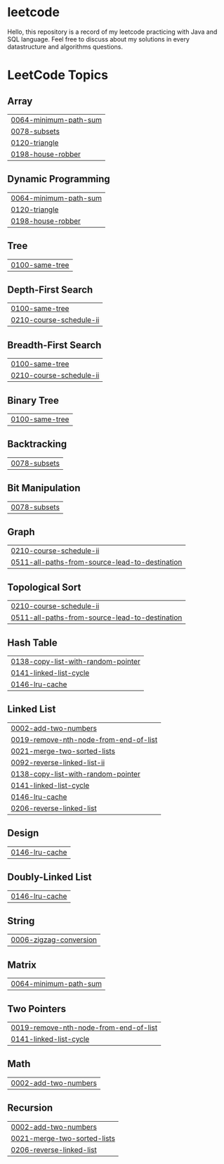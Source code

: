 # leetcode
Hello, this repository is a record of my leetcode practicing with Java and SQL language.
Feel free to discuss about my solutions in every datastructure and algorithms questions. 

<!---LeetCode Topics Start-->
# LeetCode Topics
## Array
|  |
| ------- |
| [0064-minimum-path-sum](https://github.com/namaws/leetcode/tree/master/0064-minimum-path-sum) |
| [0078-subsets](https://github.com/namaws/leetcode/tree/master/0078-subsets) |
| [0120-triangle](https://github.com/namaws/leetcode/tree/master/0120-triangle) |
| [0198-house-robber](https://github.com/namaws/leetcode/tree/master/0198-house-robber) |
## Dynamic Programming
|  |
| ------- |
| [0064-minimum-path-sum](https://github.com/namaws/leetcode/tree/master/0064-minimum-path-sum) |
| [0120-triangle](https://github.com/namaws/leetcode/tree/master/0120-triangle) |
| [0198-house-robber](https://github.com/namaws/leetcode/tree/master/0198-house-robber) |
## Tree
|  |
| ------- |
| [0100-same-tree](https://github.com/namaws/leetcode/tree/master/0100-same-tree) |
## Depth-First Search
|  |
| ------- |
| [0100-same-tree](https://github.com/namaws/leetcode/tree/master/0100-same-tree) |
| [0210-course-schedule-ii](https://github.com/namaws/leetcode/tree/master/0210-course-schedule-ii) |
## Breadth-First Search
|  |
| ------- |
| [0100-same-tree](https://github.com/namaws/leetcode/tree/master/0100-same-tree) |
| [0210-course-schedule-ii](https://github.com/namaws/leetcode/tree/master/0210-course-schedule-ii) |
## Binary Tree
|  |
| ------- |
| [0100-same-tree](https://github.com/namaws/leetcode/tree/master/0100-same-tree) |
## Backtracking
|  |
| ------- |
| [0078-subsets](https://github.com/namaws/leetcode/tree/master/0078-subsets) |
## Bit Manipulation
|  |
| ------- |
| [0078-subsets](https://github.com/namaws/leetcode/tree/master/0078-subsets) |
## Graph
|  |
| ------- |
| [0210-course-schedule-ii](https://github.com/namaws/leetcode/tree/master/0210-course-schedule-ii) |
| [0511-all-paths-from-source-lead-to-destination](https://github.com/namaws/leetcode/tree/master/0511-all-paths-from-source-lead-to-destination) |
## Topological Sort
|  |
| ------- |
| [0210-course-schedule-ii](https://github.com/namaws/leetcode/tree/master/0210-course-schedule-ii) |
| [0511-all-paths-from-source-lead-to-destination](https://github.com/namaws/leetcode/tree/master/0511-all-paths-from-source-lead-to-destination) |
## Hash Table
|  |
| ------- |
| [0138-copy-list-with-random-pointer](https://github.com/namaws/leetcode/tree/master/0138-copy-list-with-random-pointer) |
| [0141-linked-list-cycle](https://github.com/namaws/leetcode/tree/master/0141-linked-list-cycle) |
| [0146-lru-cache](https://github.com/namaws/leetcode/tree/master/0146-lru-cache) |
## Linked List
|  |
| ------- |
| [0002-add-two-numbers](https://github.com/namaws/leetcode/tree/master/0002-add-two-numbers) |
| [0019-remove-nth-node-from-end-of-list](https://github.com/namaws/leetcode/tree/master/0019-remove-nth-node-from-end-of-list) |
| [0021-merge-two-sorted-lists](https://github.com/namaws/leetcode/tree/master/0021-merge-two-sorted-lists) |
| [0092-reverse-linked-list-ii](https://github.com/namaws/leetcode/tree/master/0092-reverse-linked-list-ii) |
| [0138-copy-list-with-random-pointer](https://github.com/namaws/leetcode/tree/master/0138-copy-list-with-random-pointer) |
| [0141-linked-list-cycle](https://github.com/namaws/leetcode/tree/master/0141-linked-list-cycle) |
| [0146-lru-cache](https://github.com/namaws/leetcode/tree/master/0146-lru-cache) |
| [0206-reverse-linked-list](https://github.com/namaws/leetcode/tree/master/0206-reverse-linked-list) |
## Design
|  |
| ------- |
| [0146-lru-cache](https://github.com/namaws/leetcode/tree/master/0146-lru-cache) |
## Doubly-Linked List
|  |
| ------- |
| [0146-lru-cache](https://github.com/namaws/leetcode/tree/master/0146-lru-cache) |
## String
|  |
| ------- |
| [0006-zigzag-conversion](https://github.com/namaws/leetcode/tree/master/0006-zigzag-conversion) |
## Matrix
|  |
| ------- |
| [0064-minimum-path-sum](https://github.com/namaws/leetcode/tree/master/0064-minimum-path-sum) |
## Two Pointers
|  |
| ------- |
| [0019-remove-nth-node-from-end-of-list](https://github.com/namaws/leetcode/tree/master/0019-remove-nth-node-from-end-of-list) |
| [0141-linked-list-cycle](https://github.com/namaws/leetcode/tree/master/0141-linked-list-cycle) |
## Math
|  |
| ------- |
| [0002-add-two-numbers](https://github.com/namaws/leetcode/tree/master/0002-add-two-numbers) |
## Recursion
|  |
| ------- |
| [0002-add-two-numbers](https://github.com/namaws/leetcode/tree/master/0002-add-two-numbers) |
| [0021-merge-two-sorted-lists](https://github.com/namaws/leetcode/tree/master/0021-merge-two-sorted-lists) |
| [0206-reverse-linked-list](https://github.com/namaws/leetcode/tree/master/0206-reverse-linked-list) |
<!---LeetCode Topics End-->